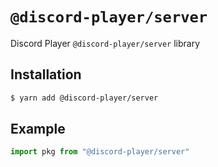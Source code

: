 # `@discord-player/server`

Discord Player `@discord-player/server` library

## Installation

```sh
$ yarn add @discord-player/server
```

## Example

```js
import pkg from "@discord-player/server"
```